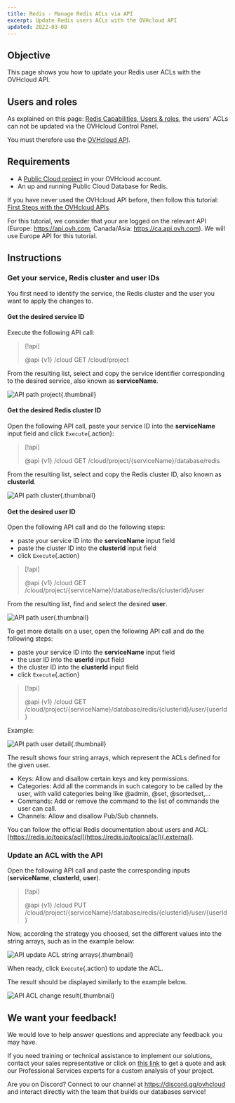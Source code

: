 ```yaml
---
title: Redis - Manage Redis ACLs via API
excerpt: Update Redis users ACLs with the OVHcloud API
updated: 2022-03-08
---
```


## Objective

This page shows you how to update your Redis user ACLs with the OVHcloud API.

## Users and roles

As explained on this page: [Redis Capabilities, Users & roles](redis_01_capabilities#users-and-roles.), the users' ACLs can not be updated via the OVHcloud Control Panel.

You must therefore use the [OVHcloud API](first-steps1.).

## Requirements

- A [Public Cloud project](https://www.ovhcloud.com/en-ie/public-cloud/) in your OVHcloud account.
- An up and running Public Cloud Database for Redis.

If you have never used the OVHcloud API before, then follow this tutorial: [First Steps with the OVHcloud APIs](first-steps1.).

For this tutorial, we consider that your are logged on the relevant API (Europe: <https://api.ovh.com>, Canada/Asia:  <https://ca.api.ovh.com>). We will use Europe API for this tutorial.

## Instructions

### Get your service, Redis cluster and user IDs

You first need to identify the service, the Redis cluster and the user you want to apply the changes to.

#### Get the desired service ID

Execute the following API call:

> [!api]
>
> @api {v1} /cloud GET /cloud/project
>

From the resulting list, select and copy the service identifier corresponding to the desired service, also known as **serviceName**.

![API path project](redis_07_update_acls_01.png){.thumbnail}

#### Get the desired Redis cluster ID

Open the following API call, paste your service ID into the **serviceName** input field and click `Execute`{.action}:

> [!api]
>
> @api {v1} /cloud GET /cloud/project/{serviceName}/database/redis
>

From the resulting list, select and copy the Redis cluster ID, also known as **clusterId**.

![API path cluster](redis_07_update_acls_02.png){.thumbnail}

#### Get the desired user ID

Open the following API call and do the following steps:

- paste your service ID into the **serviceName** input field
- paste the cluster ID into the **clusterId** input field
- click `Execute`{.action}

> [!api]
>
> @api {v1} /cloud GET /cloud/project/{serviceName}/database/redis/{clusterId}/user
>

From the resulting list, find and select the desired **user**.

![API path user](redis_07_update_acls_03.png){.thumbnail}

To get more details on a user, open the following API call and do the following steps:

- paste your service ID into the **serviceName** input field
- the user ID into the **userId** input field
- the cluster ID into the **clusterId** input field
- click `Execute`{.action}

> [!api]
>
> @api {v1} /cloud GET /cloud/project/{serviceName}/database/redis/{clusterId}/user/{userId}
>

Example:

![API path user detail](redis_07_update_acls_04.png){.thumbnail}

The result shows four string arrays, which represent the ACLs defined for the given user.

- Keys: Allow and disallow certain keys and key permissions.
- Categories: Add all the commands in such category to be called by the user, with valid categories being like @admin, @set, @sortedset,...
- Commands: Add or remove the command to the list of commands the user can call.
- Channels: Allow and disallow Pub/Sub channels.

You can follow the official Redis documentation about users and ACL: [https://redis.io/topics/acl](https://redis.io/topics/acl){.external}.

### Update an ACL with the API

Open the following API call and paste the corresponding inputs (**serviceName**, **clusterId**, **user**).

> [!api]
>
> @api {v1} /cloud PUT /cloud/project/{serviceName}/database/redis/{clusterId}/user/{userId}
>

Now, according the strategy you choosed, set the different values into the string arrays, such as in the example below:

![API update ACL string arrays](redis_07_update_acls_05.png){.thumbnail}

When ready, click `Execute`{.action} to update the ACL.

The result should be displayed similarly to the example below.

![API ACL change result](redis_07_update_acls_06.png){.thumbnail}

## We want your feedback!

We would love to help answer questions and appreciate any feedback you may have.

If you need training or technical assistance to implement our solutions, contact your sales representative or click on [this link](https://www.ovhcloud.com/en-ie/professional-services/) to get a quote and ask our Professional Services experts for a custom analysis of your project.

Are you on Discord? Connect to our channel at <https://discord.gg/ovhcloud> and interact directly with the team that builds our databases service!

